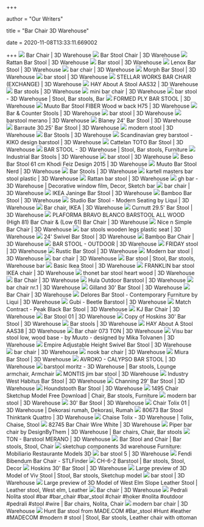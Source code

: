 +++
        
author = "Our Writers"
        
title = "Bar Chair 3D Warehouse"
        
date = 2020-11-08T13:33:11.669002
        
+++
[ ![](https://3dwarehouse.sketchup.com/warehouse/v1.0/publiccontent/84dce910-4156-4fab-9a98-940475503121)](https://3dwarehouse.sketchup.com/warehouse/v1.0/publiccontent/84dce910-4156-4fab-9a98-940475503121) Bar Chair | 3D Warehouse
[ ![](https://3dwarehouse.sketchup.com/warehouse/v1.0/publiccontent/42c09d59-4dab-446f-8a6b-ebf375885394)](https://3dwarehouse.sketchup.com/warehouse/v1.0/publiccontent/42c09d59-4dab-446f-8a6b-ebf375885394) Bar Stool Chair | 3D Warehouse
[ ![](https://3dwarehouse.sketchup.com/warehouse/v1.0/publiccontent/0eb71ea5-3523-47c9-ae16-753fdec3232e)](https://3dwarehouse.sketchup.com/warehouse/v1.0/publiccontent/0eb71ea5-3523-47c9-ae16-753fdec3232e) Rattan Bar Stool | 3D Warehouse
[ ![](https://3dwarehouse.sketchup.com/warehouse/v1.0/publiccontent/c73656bc-3298-4888-9159-caf28afecc00)](https://3dwarehouse.sketchup.com/warehouse/v1.0/publiccontent/c73656bc-3298-4888-9159-caf28afecc00) Bar stool | 3D Warehouse
[ ![](https://3dwarehouse.sketchup.com/warehouse/v1.0/publiccontent/df3128b7-e17e-47b5-92db-23c481a02997)](https://3dwarehouse.sketchup.com/warehouse/v1.0/publiccontent/df3128b7-e17e-47b5-92db-23c481a02997) Lenox Bar Stool | 3D Warehouse
[ ![](https://3dwarehouse.sketchup.com/warehouse/v1.0/publiccontent/83020c9e-22dc-44cb-ab65-a182b8faf9ac)](https://3dwarehouse.sketchup.com/warehouse/v1.0/publiccontent/83020c9e-22dc-44cb-ab65-a182b8faf9ac) bar chair | 3D Warehouse
[ ![](https://3dwarehouse.sketchup.com/warehouse/v1.0/publiccontent/49bd0972-647d-4c71-bc48-ce63ab59d5d2)](https://3dwarehouse.sketchup.com/warehouse/v1.0/publiccontent/49bd0972-647d-4c71-bc48-ce63ab59d5d2) Morph Bar Stool | 3D Warehouse
[ ![](https://3dwarehouse.sketchup.com/warehouse/v1.0/publiccontent/f6ee4cce-bb72-4840-abb5-278f8cfeaa9c)](https://3dwarehouse.sketchup.com/warehouse/v1.0/publiccontent/f6ee4cce-bb72-4840-abb5-278f8cfeaa9c) bar stool | 3D Warehouse
[ ![](https://3dwarehouse.sketchup.com/warehouse/v1.0/publiccontent/85a704e5-ddf7-424b-9da0-2bb3f931396d)](https://3dwarehouse.sketchup.com/warehouse/v1.0/publiccontent/85a704e5-ddf7-424b-9da0-2bb3f931396d) STELLAR WORKS BAR CHAIR (EXCHANGE) | 3D Warehouse
[ ![](https://3dwarehouse.sketchup.com/warehouse/v1.0/publiccontent/e92ed470-1aa9-4743-8bb5-9816ac417729)](https://3dwarehouse.sketchup.com/warehouse/v1.0/publiccontent/e92ed470-1aa9-4743-8bb5-9816ac417729) HAY About A Stool AAS32 | 3D Warehouse
[ ![](https://3dwarehouse.sketchup.com/warehouse/v1.0/publiccontent/bcfe15b3-2cb4-4c81-9235-847288861d9a)](https://3dwarehouse.sketchup.com/warehouse/v1.0/publiccontent/bcfe15b3-2cb4-4c81-9235-847288861d9a) Bar stools | 3D Warehouse
[ ![](https://3dwarehouse.sketchup.com/warehouse/v1.0/publiccontent/83f00cba-f608-421d-95ef-8590e8dfde09)](https://3dwarehouse.sketchup.com/warehouse/v1.0/publiccontent/83f00cba-f608-421d-95ef-8590e8dfde09) mini bar chair | 3D Warehouse
[ ![](https://i.pinimg.com/736x/9d/a0/1a/9da01a1379a0de78062a0bffa6b4af07.jpg)](https://i.pinimg.com/736x/9d/a0/1a/9da01a1379a0de78062a0bffa6b4af07.jpg) bar stool - 3D Warehouse | Stool, Bar stools, Bar
[ ![](https://3dwarehouse.sketchup.com/warehouse/v1.0/publiccontent/c977d146-c305-4ff0-8fed-0e9ea24b0067)](https://3dwarehouse.sketchup.com/warehouse/v1.0/publiccontent/c977d146-c305-4ff0-8fed-0e9ea24b0067) FORMED PLY BAR STOOL | 3D Warehouse
[ ![](https://3dwarehouse.sketchup.com/warehouse/v1.0/publiccontent/94fe6c42-8c2c-493e-88d3-34da86c38e99)](https://3dwarehouse.sketchup.com/warehouse/v1.0/publiccontent/94fe6c42-8c2c-493e-88d3-34da86c38e99) Muuto Bar Stool FIBER Wood w back H75 | 3D Warehouse
[ ![](https://3dwarehouse.sketchup.com/warehouse/v1.0/publiccontent/ab215780-31d8-431d-b195-fdc30c91d912)](https://3dwarehouse.sketchup.com/warehouse/v1.0/publiccontent/ab215780-31d8-431d-b195-fdc30c91d912) Bar & Counter Stools | 3D Warehouse
[ ![](https://3dwarehouse.sketchup.com/warehouse/v1.0/publiccontent/f15219a5-df5d-4fce-aa47-047d58788cb4)](https://3dwarehouse.sketchup.com/warehouse/v1.0/publiccontent/f15219a5-df5d-4fce-aa47-047d58788cb4) bar stool | 3D Warehouse
[ ![](https://3dwarehouse.sketchup.com/warehouse/v1.0/publiccontent/54a22176-dd36-4dad-bb5f-659a27266e87)](https://3dwarehouse.sketchup.com/warehouse/v1.0/publiccontent/54a22176-dd36-4dad-bb5f-659a27266e87) barstool merano | 3D Warehouse
[ ![](https://3dwarehouse.sketchup.com/warehouse/v1.0/publiccontent/56d48ee3-c9a3-46f7-ac48-a1b2e66e76e3)](https://3dwarehouse.sketchup.com/warehouse/v1.0/publiccontent/56d48ee3-c9a3-46f7-ac48-a1b2e66e76e3) Blaney 24' Bar Stool | 3D Warehouse
[ ![](https://3dwarehouse.sketchup.com/warehouse/v1.0/publiccontent/f6c253e5-62ba-4c38-b11a-b7ff90438f43)](https://3dwarehouse.sketchup.com/warehouse/v1.0/publiccontent/f6c253e5-62ba-4c38-b11a-b7ff90438f43) Barraute 30.25' Bar Stool | 3D Warehouse
[ ![](https://3dwarehouse.sketchup.com/warehouse/v1.0/publiccontent/0489b25c-c843-4471-9b38-d80f9092035f)](https://3dwarehouse.sketchup.com/warehouse/v1.0/publiccontent/0489b25c-c843-4471-9b38-d80f9092035f) modern stool | 3D Warehouse
[ ![](https://3dwarehouse.sketchup.com/warehouse/v1.0/publiccontent/e6fdd064-7f60-4709-8a73-64b9bc5bd6d3)](https://3dwarehouse.sketchup.com/warehouse/v1.0/publiccontent/e6fdd064-7f60-4709-8a73-64b9bc5bd6d3) Bar Stools | 3D Warehouse
[ ![](https://3dwarehouse.sketchup.com/warehouse/v1.0/publiccontent/f5a6c183-70a0-4b34-9b48-8dc037e1d3ea)](https://3dwarehouse.sketchup.com/warehouse/v1.0/publiccontent/f5a6c183-70a0-4b34-9b48-8dc037e1d3ea) Scandinavian grey barstool - KIKO design barstool | 3D Warehouse
[ ![](https://3dwarehouse.sketchup.com/warehouse/v1.0/publiccontent/8583269b-88b9-468d-8a97-96e67c8d6bc9)](https://3dwarehouse.sketchup.com/warehouse/v1.0/publiccontent/8583269b-88b9-468d-8a97-96e67c8d6bc9) Cattelan TOTO Bar Stool | 3D Warehouse
[ ![](https://i.pinimg.com/originals/8d/69/03/8d6903682ee9779e0dc9d3cd9b89f74b.jpg)](https://i.pinimg.com/originals/8d/69/03/8d6903682ee9779e0dc9d3cd9b89f74b.jpg) BAR STOOL - 3D Warehouse | Stool, Bar stools, Furniture
[ ![](https://3dwarehouse.sketchup.com/warehouse/v1.0/publiccontent/3ebd0c28-75e9-4d01-b8a6-5b66b5c8caea)](https://3dwarehouse.sketchup.com/warehouse/v1.0/publiccontent/3ebd0c28-75e9-4d01-b8a6-5b66b5c8caea) Industrial Bar Stools | 3D Warehouse
[ ![](https://3dwarehouse.sketchup.com/warehouse/v1.0/publiccontent/4d26c1a9-4d8a-43b0-ac75-fded011e3758)](https://3dwarehouse.sketchup.com/warehouse/v1.0/publiccontent/4d26c1a9-4d8a-43b0-ac75-fded011e3758) bar stool | 3D Warehouse
[ ![](https://3dwarehouse.sketchup.com/warehouse/v1.0/publiccontent/c09069d0-d7f0-4388-86b5-a9bf3cc62135)](https://3dwarehouse.sketchup.com/warehouse/v1.0/publiccontent/c09069d0-d7f0-4388-86b5-a9bf3cc62135) Beso Bar Stool 61 cm Khodi Feiz Design 2015 | 3D Warehouse
[ ![](https://3dwarehouse.sketchup.com/warehouse/v1.0/publiccontent/9e54e2f1-1bd9-4368-96ba-db9e46023d5a)](https://3dwarehouse.sketchup.com/warehouse/v1.0/publiccontent/9e54e2f1-1bd9-4368-96ba-db9e46023d5a) Muuto Bar Stool Nerd | 3D Warehouse
[ ![](https://3dwarehouse.sketchup.com/warehouse/v1.0/publiccontent/e138f522-f4be-4253-ac5e-4ab9b6839f6d)](https://3dwarehouse.sketchup.com/warehouse/v1.0/publiccontent/e138f522-f4be-4253-ac5e-4ab9b6839f6d) Bar Stools | 3D Warehouse
[ ![](https://3dwarehouse.sketchup.com/warehouse/v1.0/publiccontent/40bc95cf-6198-4676-9cc6-68c9791bdc72)](https://3dwarehouse.sketchup.com/warehouse/v1.0/publiccontent/40bc95cf-6198-4676-9cc6-68c9791bdc72) kartell masters bar stool plastic | 3D Warehouse
[ ![](https://3dwarehouse.sketchup.com/warehouse/v1.0/publiccontent/a55ce3a1-1d48-46b1-bc8f-b8ad46a44217)](https://3dwarehouse.sketchup.com/warehouse/v1.0/publiccontent/a55ce3a1-1d48-46b1-bc8f-b8ad46a44217) Rattan bar stool | 3D Warehouse
[ ![](https://i.pinimg.com/originals/74/60/3a/74603a8a1814be9fd5c7ea3fa516b21d.jpg)](https://i.pinimg.com/originals/74/60/3a/74603a8a1814be9fd5c7ea3fa516b21d.jpg) gh bar - 3D Warehouse | Decorative window film, Decor, Sketch bar
[ ![](https://3dwarehouse.sketchup.com/warehouse/v1.0/publiccontent/f69c86c1-0380-43d6-a30f-f518105177a2)](https://3dwarehouse.sketchup.com/warehouse/v1.0/publiccontent/f69c86c1-0380-43d6-a30f-f518105177a2) bar chair | 3D Warehouse
[ ![](https://3dwarehouse.sketchup.com/warehouse/v1.0/publiccontent/838c82da-08e8-459a-b769-ce918276fc50)](https://3dwarehouse.sketchup.com/warehouse/v1.0/publiccontent/838c82da-08e8-459a-b769-ce918276fc50) IKEA Janinge Bar Stool | 3D Warehouse
[ ![](https://3dwarehouse.sketchup.com/warehouse/v1.0/publiccontent/db6013c7-5b56-4f2f-8927-7fbc1763a512)](https://3dwarehouse.sketchup.com/warehouse/v1.0/publiccontent/db6013c7-5b56-4f2f-8927-7fbc1763a512) Bamboo Bar Stool | 3D Warehouse
[ ![](https://3dwarehouse.sketchup.com/warehouse/v1.0/publiccontent/d9b35f1c-ec95-4139-998a-6d03e7f945d1)](https://3dwarehouse.sketchup.com/warehouse/v1.0/publiccontent/d9b35f1c-ec95-4139-998a-6d03e7f945d1) Studio Bar Stool - Modern Seating by Liqui | 3D Warehouse
[ ![](https://3dwarehouse.sketchup.com/warehouse/v1.0/publiccontent/da4778f3-b02e-4489-9947-e728ab0f9675)](https://3dwarehouse.sketchup.com/warehouse/v1.0/publiccontent/da4778f3-b02e-4489-9947-e728ab0f9675) Bar chair, IKEA | 3D Warehouse
[ ![](https://3dwarehouse.sketchup.com/warehouse/v1.0/publiccontent/7902d9d2-7e35-46a6-934b-672799adeca0)](https://3dwarehouse.sketchup.com/warehouse/v1.0/publiccontent/7902d9d2-7e35-46a6-934b-672799adeca0) Curnutt 29.5' Bar Stool | 3D Warehouse
[ ![](https://3dwarehouse.sketchup.com/warehouse/v1.0/publiccontent/dc408130-28a4-4677-8192-128bb207ed81)](https://3dwarehouse.sketchup.com/warehouse/v1.0/publiccontent/dc408130-28a4-4677-8192-128bb207ed81) PLAFORMA BRAVO BLANCO BARSTOOL ALL WOOD (High 81) Bar Chair & (Low 61) Bar  Chair | 3D Warehouse
[ ![](https://3dwarehouse.sketchup.com/warehouse/v1.0/publiccontent/44ac74d1-35fe-4a11-a567-42eff26ab144)](https://3dwarehouse.sketchup.com/warehouse/v1.0/publiccontent/44ac74d1-35fe-4a11-a567-42eff26ab144) Nice n Simple Bar Chair | 3D Warehouse
[ ![](https://3dwarehouse.sketchup.com/warehouse/v1.0/publiccontent/b577227e-4172-4852-9fc5-df220bc40381)](https://3dwarehouse.sketchup.com/warehouse/v1.0/publiccontent/b577227e-4172-4852-9fc5-df220bc40381) bar stools wooden legs plastic seat | 3D Warehouse
[ ![](https://3dwarehouse.sketchup.com/warehouse/v1.0/publiccontent/149d6c23-321d-45ad-a41e-ff00941952f8)](https://3dwarehouse.sketchup.com/warehouse/v1.0/publiccontent/149d6c23-321d-45ad-a41e-ff00941952f8) 24' Swivel Bar Stool | 3D Warehouse
[ ![](https://3dwarehouse.sketchup.com/warehouse/v1.0/publiccontent/e3abf946-4749-47df-83b7-aab9256e0333)](https://3dwarehouse.sketchup.com/warehouse/v1.0/publiccontent/e3abf946-4749-47df-83b7-aab9256e0333) Bamboo Bar Chair | 3D Warehouse
[ ![](https://3dwarehouse.sketchup.com/warehouse/v1.0/publiccontent/bdc1e2d0-19f0-41e1-8733-8d66fe3a6307)](https://3dwarehouse.sketchup.com/warehouse/v1.0/publiccontent/bdc1e2d0-19f0-41e1-8733-8d66fe3a6307) BAR STOOL - OUTDOOR | 3D Warehouse
[ ![](https://3dwarehouse.sketchup.com/warehouse/v1.0/publiccontent/38db52d0-4f6a-490d-8498-3ecbfb9aefeb)](https://3dwarehouse.sketchup.com/warehouse/v1.0/publiccontent/38db52d0-4f6a-490d-8498-3ecbfb9aefeb) FRIDAY stool | 3D Warehouse
[ ![](https://3dwarehouse.sketchup.com/warehouse/v1.0/publiccontent/413e5af8-6c2c-4789-b716-f9dfaa2974f5)](https://3dwarehouse.sketchup.com/warehouse/v1.0/publiccontent/413e5af8-6c2c-4789-b716-f9dfaa2974f5) Rustic Bar Stool | 3D Warehouse
[ ![](https://3dwarehouse.sketchup.com/warehouse/v1.0/publiccontent/79168cff-47bd-45d5-af60-10adaf5ed9d4)](https://3dwarehouse.sketchup.com/warehouse/v1.0/publiccontent/79168cff-47bd-45d5-af60-10adaf5ed9d4) Modern bar stool | 3D Warehouse
[ ![](https://3dwarehouse.sketchup.com/warehouse/v1.0/publiccontent/03c3755e-9fe4-45d5-804b-1dad96bd701c)](https://3dwarehouse.sketchup.com/warehouse/v1.0/publiccontent/03c3755e-9fe4-45d5-804b-1dad96bd701c) bar chair | 3D Warehouse
[ ![](https://i.pinimg.com/originals/0c/e3/20/0ce320f0b36f4399aa4fc8ffefe891fd.jpg)](https://i.pinimg.com/originals/0c/e3/20/0ce320f0b36f4399aa4fc8ffefe891fd.jpg) Bar stool | Stool, Bar stools, Warehouse bar
[ ![](https://3dwarehouse.sketchup.com/warehouse/v1.0/publiccontent/9ff63d30-41d9-4e95-941a-575178d6fdb1)](https://3dwarehouse.sketchup.com/warehouse/v1.0/publiccontent/9ff63d30-41d9-4e95-941a-575178d6fdb1) Basic Ikea Stool | 3D Warehouse
[ ![](https://3dwarehouse.sketchup.com/warehouse/v1.0/publiccontent/25e5dcd0-0415-4299-a823-456d1c2d7de8)](https://3dwarehouse.sketchup.com/warehouse/v1.0/publiccontent/25e5dcd0-0415-4299-a823-456d1c2d7de8) FRANKLIN bar stool IKEA chair | 3D Warehouse
[ ![](https://3dwarehouse.sketchup.com/warehouse/v1.0/publiccontent/33b04bea-3e23-46f4-95cd-e763bca00801)](https://3dwarehouse.sketchup.com/warehouse/v1.0/publiccontent/33b04bea-3e23-46f4-95cd-e763bca00801) thonet bar stool heart wood | 3D Warehouse
[ ![](https://3dwarehouse.sketchup.com/warehouse/v1.0/publiccontent/3a5d11cd-1366-4cff-90a7-ce2322617d78)](https://3dwarehouse.sketchup.com/warehouse/v1.0/publiccontent/3a5d11cd-1366-4cff-90a7-ce2322617d78) Bar Chair | 3D Warehouse
[ ![](https://3dwarehouse.sketchup.com/warehouse/v1.0/publiccontent/dcdc3f39-7aa8-4662-876e-c6425dec9c96)](https://3dwarehouse.sketchup.com/warehouse/v1.0/publiccontent/dcdc3f39-7aa8-4662-876e-c6425dec9c96) Hula Outdoor Barstool | 3D Warehouse
[ ![](https://3dwarehouse.sketchup.com/warehouse/v1.0/publiccontent/c46cc1d0-a734-4b3f-8317-e1bb46927e9a)](https://3dwarehouse.sketchup.com/warehouse/v1.0/publiccontent/c46cc1d0-a734-4b3f-8317-e1bb46927e9a) bar chair nr.1 | 3D Warehouse
[ ![](https://3dwarehouse.sketchup.com/warehouse/v1.0/publiccontent/c6b8bea5-a788-4069-a1f8-9f950d7fa720)](https://3dwarehouse.sketchup.com/warehouse/v1.0/publiccontent/c6b8bea5-a788-4069-a1f8-9f950d7fa720) Gilland 30' Bar Stool | 3D Warehouse
[ ![](https://3dwarehouse.sketchup.com/warehouse/v1.0/publiccontent/8016a388-426f-4d00-bc02-3498dbbeec45)](https://3dwarehouse.sketchup.com/warehouse/v1.0/publiccontent/8016a388-426f-4d00-bc02-3498dbbeec45) Bar Chair | 3D Warehouse
[ ![](https://3dwarehouse.sketchup.com/warehouse/v1.0/publiccontent/1b3da891-049d-4687-ac4d-cbad17bedd72)](https://3dwarehouse.sketchup.com/warehouse/v1.0/publiccontent/1b3da891-049d-4687-ac4d-cbad17bedd72) Delores Bar Stool - Contemporary Furniture by Liqui | 3D Warehouse
[ ![](https://3dwarehouse.sketchup.com/warehouse/v1.0/publiccontent/a23f2564-9173-43fd-bb80-ee10850b1d58)](https://3dwarehouse.sketchup.com/warehouse/v1.0/publiccontent/a23f2564-9173-43fd-bb80-ee10850b1d58) Gubi - Beetle Barstool | 3D Warehouse
[ ![](https://3dwarehouse.sketchup.com/warehouse/v1.0/publiccontent/1296f5d0-5cb8-4a0d-998e-de5e8e8a495a)](https://3dwarehouse.sketchup.com/warehouse/v1.0/publiccontent/1296f5d0-5cb8-4a0d-998e-de5e8e8a495a) Match Contract - Peak Black Bar Stool | 3D Warehouse
[ ![](https://3dwarehouse.sketchup.com/warehouse/v1.0/publiccontent/0400eb9e-cb46-497c-ab02-26ab834cd193)](https://3dwarehouse.sketchup.com/warehouse/v1.0/publiccontent/0400eb9e-cb46-497c-ab02-26ab834cd193) KJ Bar Chair | 3D Warehouse
[ ![](https://3dwarehouse.sketchup.com/warehouse/v1.0/publiccontent/a54ae743-f110-42b7-9277-f4c1472b7236)](https://3dwarehouse.sketchup.com/warehouse/v1.0/publiccontent/a54ae743-f110-42b7-9277-f4c1472b7236) Bar Stool 01 | 3D Warehouse
[ ![](https://3dwarehouse.sketchup.com/warehouse/v1.0/publiccontent/ff9d710b-9dd6-4e5d-a054-b9fe5ad5c0d1)](https://3dwarehouse.sketchup.com/warehouse/v1.0/publiccontent/ff9d710b-9dd6-4e5d-a054-b9fe5ad5c0d1) Copy of Hoskins 30' Bar Stool | 3D Warehouse
[ ![](https://3dwarehouse.sketchup.com/warehouse/v1.0/publiccontent/587d8c3e-6048-4ea9-9714-036a0f6b8a65)](https://3dwarehouse.sketchup.com/warehouse/v1.0/publiccontent/587d8c3e-6048-4ea9-9714-036a0f6b8a65) Bar stools | 3D Warehouse
[ ![](https://3dwarehouse.sketchup.com/warehouse/v1.0/publiccontent/025cbfda-2869-485d-a18b-2558cb289dee)](https://3dwarehouse.sketchup.com/warehouse/v1.0/publiccontent/025cbfda-2869-485d-a18b-2558cb289dee) HAY About A Stool AAS38 | 3D Warehouse
[ ![](https://3dwarehouse.sketchup.com/warehouse/v1.0/publiccontent/10d3c327-910f-4e1f-8dfc-27bc5f5ff162)](https://3dwarehouse.sketchup.com/warehouse/v1.0/publiccontent/10d3c327-910f-4e1f-8dfc-27bc5f5ff162) Bar chair 073 TON | 3D Warehouse
[ ![](https://3dwarehouse.sketchup.com/warehouse/v1.0/publiccontent/0c6d4fba-6ab1-46c4-b50d-0891d5635118)](https://3dwarehouse.sketchup.com/warehouse/v1.0/publiccontent/0c6d4fba-6ab1-46c4-b50d-0891d5635118) Visu bar stool low, wood base - by Muuto - designed by Mika Tolvanen | 3D  Warehouse
[ ![](https://3dwarehouse.sketchup.com/warehouse/v1.0/publiccontent/c92eea91-ad0b-4dbf-962f-ded5deaa19e9)](https://3dwarehouse.sketchup.com/warehouse/v1.0/publiccontent/c92eea91-ad0b-4dbf-962f-ded5deaa19e9) Empire Adjustable Height Swivel Bar Stool | 3D Warehouse
[ ![](https://3dwarehouse.sketchup.com/warehouse/v1.0/publiccontent/b5ae8817-26f6-4e70-91e6-f822558d8982)](https://3dwarehouse.sketchup.com/warehouse/v1.0/publiccontent/b5ae8817-26f6-4e70-91e6-f822558d8982) bar chair | 3D Warehouse
[ ![](https://3dwarehouse.sketchup.com/warehouse/v1.0/publiccontent/97434a5d-79ab-4dab-8c82-efb8b758fe63)](https://3dwarehouse.sketchup.com/warehouse/v1.0/publiccontent/97434a5d-79ab-4dab-8c82-efb8b758fe63) nook bar chair | 3D Warehouse
[ ![](https://3dwarehouse.sketchup.com/warehouse/v1.0/publiccontent/4173d695-a8ed-48e0-acaf-e4d9d75f1ca1)](https://3dwarehouse.sketchup.com/warehouse/v1.0/publiccontent/4173d695-a8ed-48e0-acaf-e4d9d75f1ca1) Miura Bar Stool | 3D Warehouse
[ ![](https://3dwarehouse.sketchup.com/warehouse/v1.0/publiccontent/119aa431-c229-4955-8b51-60208ceda7cd)](https://3dwarehouse.sketchup.com/warehouse/v1.0/publiccontent/119aa431-c229-4955-8b51-60208ceda7cd) AVROKO - CALYPSO BAR STOOL | 3D Warehouse
[ ![](https://i.pinimg.com/736x/83/36/2a/83362a32fe922d92b76cfc1b9d85e880.jpg)](https://i.pinimg.com/736x/83/36/2a/83362a32fe922d92b76cfc1b9d85e880.jpg) barstool moritz - 3D Warehouse | Bar stools, Lounge armchair, Armchair
[ ![](https://3dwarehouse.sketchup.com/warehouse/v1.0/publiccontent/e9bc41cb-7582-4c1e-83ec-a0363a68ceab)](https://3dwarehouse.sketchup.com/warehouse/v1.0/publiccontent/e9bc41cb-7582-4c1e-83ec-a0363a68ceab) MONTIS jim bar stool | 3D Warehouse
[ ![](https://3dwarehouse.sketchup.com/warehouse/v1.0/publiccontent/011783b2-1983-4cd1-89c8-39e35923ef98)](https://3dwarehouse.sketchup.com/warehouse/v1.0/publiccontent/011783b2-1983-4cd1-89c8-39e35923ef98) Industry West Habitus Bar Stool | 3D Warehouse
[ ![](https://3dwarehouse.sketchup.com/warehouse/v1.0/publiccontent/a4e33bd5-23e4-41f8-94cc-9f4a6cf7e0bd)](https://3dwarehouse.sketchup.com/warehouse/v1.0/publiccontent/a4e33bd5-23e4-41f8-94cc-9f4a6cf7e0bd) Channing 29' Bar Stool | 3D Warehouse
[ ![](https://3dwarehouse.sketchup.com/warehouse/v1.0/publiccontent/9bfb55d5-9f4d-4d67-b3d3-41ff08f67615)](https://3dwarehouse.sketchup.com/warehouse/v1.0/publiccontent/9bfb55d5-9f4d-4d67-b3d3-41ff08f67615) Houndstooth Bar Stool | 3D Warehouse
[ ![](https://i.pinimg.com/originals/ee/a2/98/eea298e2140caeaada88c78591491fc8.jpg)](https://i.pinimg.com/originals/ee/a2/98/eea298e2140caeaada88c78591491fc8.jpg) 1495 Chair Sketchup Model Free Download | Chair, Bar stools, Furniture
[ ![](https://3dwarehouse.sketchup.com/warehouse/v1.0/publiccontent/714e8cd0-ff21-40d4-bdb8-1dab117504ba)](https://3dwarehouse.sketchup.com/warehouse/v1.0/publiccontent/714e8cd0-ff21-40d4-bdb8-1dab117504ba) modern bar stool | 3D Warehouse
[ ![](https://3dwarehouse.sketchup.com/warehouse/v1.0/publiccontent/2198da5b-1cd2-4c77-b3c5-c0e386aba7f2)](https://3dwarehouse.sketchup.com/warehouse/v1.0/publiccontent/2198da5b-1cd2-4c77-b3c5-c0e386aba7f2) 30' Bar Stool | 3D Warehouse
[ ![](https://i.pinimg.com/736x/67/63/21/67632123f2fb61b14e5c47b65fb12fce.jpg)](https://i.pinimg.com/736x/67/63/21/67632123f2fb61b14e5c47b65fb12fce.jpg) Chair Tolix 01 | 3D Warehouse | Dekorasi rumah, Dekorasi, Rumah
[ ![](https://3dwarehouse.sketchup.com/warehouse/v1.0/publiccontent/c9187e67-9594-419d-b9cf-744005d71fca)](https://3dwarehouse.sketchup.com/warehouse/v1.0/publiccontent/c9187e67-9594-419d-b9cf-744005d71fca) 80673 Bar Stool Thinktank Quattro | 3D Warehouse
[ ![](https://i.pinimg.com/originals/6e/a6/dc/6ea6dc42a21c2d5ff6a68c59e8836d09.jpg)](https://i.pinimg.com/originals/6e/a6/dc/6ea6dc42a21c2d5ff6a68c59e8836d09.jpg) Chaise Tolix - 3D Warehouse | Tolix, Chaise, Stool
[ ![](https://3dwarehouse.sketchup.com/warehouse/v1.0/publiccontent/f5c78471-d41c-4b11-9140-02172209930e)](https://3dwarehouse.sketchup.com/warehouse/v1.0/publiccontent/f5c78471-d41c-4b11-9140-02172209930e) 82745 Bar Chair Wire White | 3D Warehouse
[ ![](https://i.pinimg.com/originals/77/04/e3/7704e317ff95721cf1bbd4374f0ccd2f.png)](https://i.pinimg.com/originals/77/04/e3/7704e317ff95721cf1bbd4374f0ccd2f.png) Piper bar chair by DesignByThem | 3D Warehouse | Bar chairs, Chair, Bar  stools
[ ![](https://3dwarehouse.sketchup.com/warehouse/v1.0/publiccontent/384ef18e-ee3e-45db-bd2e-93bb93ba9a5d)](https://3dwarehouse.sketchup.com/warehouse/v1.0/publiccontent/384ef18e-ee3e-45db-bd2e-93bb93ba9a5d) TON - Barstool MERANO | 3D Warehouse
[ ![](https://i.pinimg.com/originals/f9/51/80/f95180a60cb7e8f82b0aab6434155818.jpg)](https://i.pinimg.com/originals/f9/51/80/f95180a60cb7e8f82b0aab6434155818.jpg) Bar Stool and Chair | Bar stools, Stool, Chair
[ ![](http://www.sketchup4architect.com/sketchup-3d-components/furniture/large/mobiliario-restaurante-sketchup-warehouse.jpg)](http://www.sketchup4architect.com/sketchup-3d-components/furniture/large/mobiliario-restaurante-sketchup-warehouse.jpg) sketchup components 3d warehouse Furniture: Mobiliario Restaurante Models 3D
[ ![](https://3dwarehouse.sketchup.com/warehouse/v1.0/publiccontent/ce2ca3c9-4d67-4e84-90dd-f39c9353bef5)](https://3dwarehouse.sketchup.com/warehouse/v1.0/publiccontent/ce2ca3c9-4d67-4e84-90dd-f39c9353bef5) bar stool 5 | 3D Warehouse
[ ![](https://storage.googleapis.com/3d_model_images/830/8302097/elbow-bar-chair-3d-model-vl5PMQLU_200.jpg)](https://storage.googleapis.com/3d_model_images/830/8302097/elbow-bar-chair-3d-model-vl5PMQLU_200.jpg) Fendi Bibendum Bar Chair - STLFinder
[ ![](https://i.pinimg.com/originals/e3/95/80/e3958000e6af3fbcc97eec4702e403e6.jpg)](https://i.pinimg.com/originals/e3/95/80/e3958000e6af3fbcc97eec4702e403e6.jpg) CH-6-2 Barstool | Bar stools, Stool, Decor
[ ![](https://3dwarehouse.sketchup.com/warehouse/v1.0/publiccontent/d1c2ac8e-c73e-4f20-9b8e-bc9e23e6f270)](https://3dwarehouse.sketchup.com/warehouse/v1.0/publiccontent/d1c2ac8e-c73e-4f20-9b8e-bc9e23e6f270) Hoskins 30' Bar Stool | 3D Warehouse
[ ![](https://i.pinimg.com/originals/9f/39/9f/9f399f6776de52de2fbf6d2cf4bf1ade.jpg)](https://i.pinimg.com/originals/9f/39/9f/9f399f6776de52de2fbf6d2cf4bf1ade.jpg) Large preview of 3D Model of Viv Stool | Stool, Bar stools, Sketchup model
[ ![](https://3dwarehouse.sketchup.com/warehouse/v1.0/publiccontent/8f92e2b8-2599-4a7c-9197-a9ef3ed7eba6)](https://3dwarehouse.sketchup.com/warehouse/v1.0/publiccontent/8f92e2b8-2599-4a7c-9197-a9ef3ed7eba6) bar stool | 3D Warehouse
[ ![](https://i.pinimg.com/originals/ea/1b/2d/ea1b2d940ff1ce497d0d80de0d081c1f.jpg)](https://i.pinimg.com/originals/ea/1b/2d/ea1b2d940ff1ce497d0d80de0d081c1f.jpg) Large preview of 3D Model of West Elm Slope Leather Stool | Leather stool,  West elm, Leather
[ ![](https://3dwarehouse.sketchup.com/warehouse/v1.0/publiccontent/36a2768f-0949-4313-bac9-fe2481ccdd87)](https://3dwarehouse.sketchup.com/warehouse/v1.0/publiccontent/36a2768f-0949-4313-bac9-fe2481ccdd87) Bar chair | 3D Warehouse
[ ![](https://i.pinimg.com/736x/7c/7a/4e/7c7a4e1eeacdd7a312934451882fd817.jpg)](https://i.pinimg.com/736x/7c/7a/4e/7c7a4e1eeacdd7a312934451882fd817.jpg) Pedrali Nolita stool #bar #bar_chair #bar_stool #chair #hoker #nolita  #outdoor #pedrali #stool #wire | Bar chairs, Nolita, Chair
[ ![](https://3dwarehouse.sketchup.com/warehouse/v1.0/publiccontent/be99c043-a04e-4cd5-95a9-2761c3451241)](https://3dwarehouse.sketchup.com/warehouse/v1.0/publiccontent/be99c043-a04e-4cd5-95a9-2761c3451241) modern bar chair | 3D Warehouse
[ ![](https://i.pinimg.com/originals/0d/c7/82/0dc782838cf152fa77e433e22f83df6f.jpg)](https://i.pinimg.com/originals/0d/c7/82/0dc782838cf152fa77e433e22f83df6f.jpg) Hunt Bar stool from MADE.COM #Bar_stool #Hunt #leather #MADECOM #modern # stool | Stool, Bar stools, Leather chair with ottoman
